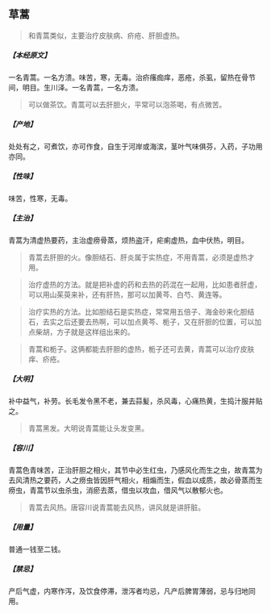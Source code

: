 ## 草蒿

> 和青蒿类似，主要治疗皮肤病、疥疮、肝胆虚热。

##### 【本经原文】
一名青蒿。一名方溃。味苦，寒，无毒。治疥瘙痂痒，恶疮，杀虱，留热在骨节间，明目。生川泽。一名青蒿，一名方溃。

> 可以做茶饮。青蒿可以去肝胆火，平常可以泡茶喝，有点微苦。

##### 【产地】
处处有之，可煮饮，亦可作食，自生于河岸或海滨，茎叶气味俱芬，入药，子功用亦同。
##### 【性味】
味苦，性寒，无毒。
##### 【主治】
青蒿为清虚热要药，主治虚痨骨蒸，烦热盗汗，疟痢虚热，血中伏热，明目。

> 青蒿去肝胆的火‍‍。像胆结石、肝炎属于实热症，不用青蒿，必须是虚热才用。

> 治疗虚热的方法。就是把补虚的药和去热的药混在一起用，比如患者肝虚，可以用山茱萸来补，还有肝热，那可以加黄芩、白芍、黄连等。

> 治疗实热的方法。比如胆结石是实热症，常常用五倍子、海金砂来化胆结石，去实之后还要去热啊，可以加点黄芩、栀子，又在肝胆的位置，可以加点柴胡，方子就是这样组出来的。

> 青蒿和栀子。这俩都能去肝胆的虚热，栀子还可去黄，青蒿可以治疗皮肤痒、疥疮。

##### 【大明】
补中益气，补劳。长毛发令黑不老，兼去蒜髪，杀风毒，心痛热黄，生捣汁服并贴之。

> 青蒿黑发。大明说青蒿能让头发变黑。

##### 【容川】
青蒿色青味苦，正治肝胆之相火，其节中必生红虫，乃感风化而生之虫，故青蒿为去风清热之要药，人之痨虫皆因肝气相火，相煽而生，假血以成质，故必骨蒸而生痨虫，青蒿节以虫杀虫，消瘀去蒸，借虫以攻血，借风气以散郁火也。

> 青蒿去风热。唐容川说青蒿能去风热，讲风就是讲肝脏。

##### 【用量】
普通一钱至二钱。
##### 【禁忌】
产后气虚，内寒作泻，及饮食停滞，泄泻者均忌，凡产后脾胃薄弱，忌与归地同用。